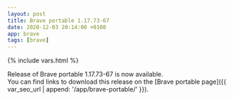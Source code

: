 ```yaml
---
layout: post
title: Brave portable 1.17.73-67
date: 2020-12-03 20:14:00 +0100
app: brave
tags: [brave]
---
```

{% include vars.html %}

Release of Brave portable 1.17.73-67 is now available.<br />
You can find links to download this release on the [Brave portable page]({{ var_seo_url | append: '/app/brave-portable/' }}).
